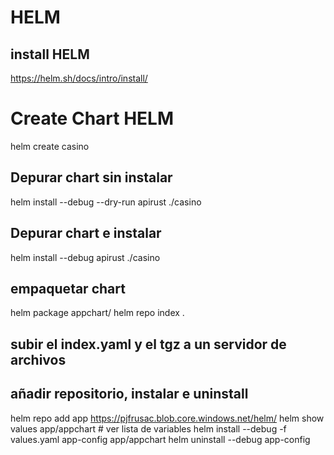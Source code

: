 # HELM

## install HELM
https://helm.sh/docs/intro/install/

# Create Chart HELM
helm create casino

## Depurar chart sin instalar 
helm install --debug --dry-run apirust ./casino

## Depurar chart e instalar
helm install --debug apirust ./casino


## empaquetar chart
helm package appchart/
helm repo index .
## subir el index.yaml y el tgz a un servidor de archivos
## añadir repositorio, instalar e uninstall
helm repo add app https://pjfrusac.blob.core.windows.net/helm/
helm show values app/appchart # ver lista de variables
helm install --debug -f values.yaml app-config app/appchart
helm uninstall --debug  app-config